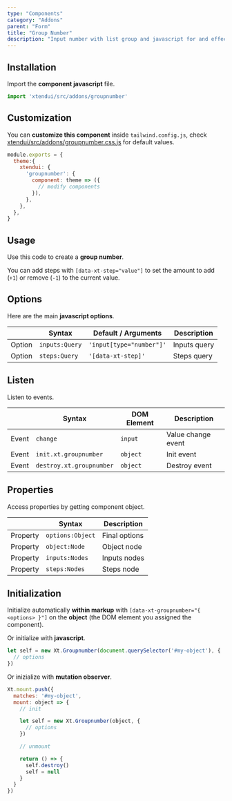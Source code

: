 ```yaml
---
type: "Components"
category: "Addons"
parent: "Form"
title: "Group Number"
description: "Input number with list group and javascript for and effective interaction."
---
```


## Installation

Import the **component javascript** file.

```jsx
import 'xtendui/src/addons/groupnumber'
```

## Customization

You can **customize this component** inside `tailwind.config.js`, check [xtendui/src/addons/groupnumber.css.js](https://github.com/minimit/xtendui/blob/master/src/addons/groupnumber.css.js) for default values.

```jsx
module.exports = {
  theme:{
    xtendui: {
      'groupnumber': {
        component: theme => ({
          // modify components
        }),
      },
    },
  },
}
```

## Usage

Use this code to create a **group number**.

You can add steps with `[data-xt-step="value"]` to set the amount to add (`+1`) or remove (`-1`) to the current value.	

<demo>
  <demovanilla src="vanilla/components/addons/form/groupnumber">
  </demovanilla>
</demo>

## Options
 
Here are the main **javascript options**.

<div class="table-overflow">

|                         | Syntax                                    | Default / Arguments                       | Description                   |
| ----------------------- | ----------------------------------------- | ----------------------------- | ----------------------------- |
| Option                    | `inputs:Query`                          | `'input[type="number"]'`        | Inputs query            |
| Option                    | `steps:Query`                          | `'[data-xt-step]'`        | Steps query            |

</div>

## Listen

Listen to events.

<div class="table-overflow">

|                         | Syntax                                    | DOM Element                    | Description                   |
| ----------------------- | ----------------------------------------- | ----------------------------- | ----------------------------- |
| Event                   | `change`                        | `input` | Value change event             |
| Event                   | `init.xt.groupnumber`           | `object` | Init event             |
| Event                   | `destroy.xt.groupnumber`           | `object` | Destroy event             |

</div>

## Properties

Access properties by getting component object.

<div class="table-overflow">

|                         | Syntax                                   | Description                   |
| ----------------------- | ---------------------------------------- | ----------------------------- |
| Property                   | `options:Object`       | Final options             |
| Property                   | `object:Node`       | Object node             |
| Property                   | `inputs:Nodes`       | Inputs nodes             |
| Property                   | `steps:Nodes`       | Steps node             |

</div>

## Initialization

Initialize automatically **within markup** with `[data-xt-groupnumber="{ <options> }"]` on the **object** (the DOM element you assigned the component).

Or initialize with **javascript**.

```js
let self = new Xt.Groupnumber(document.querySelector('#my-object'), {
  // options
})
```

Or inizialize with **mutation observer**.

```js
Xt.mount.push({
  matches: '#my-object',
  mount: object => {
    // init

    let self = new Xt.Groupnumber(object, {
      // options
    })

    // unmount

    return () => {
      self.destroy()
      self = null
    }
  }
})
```
